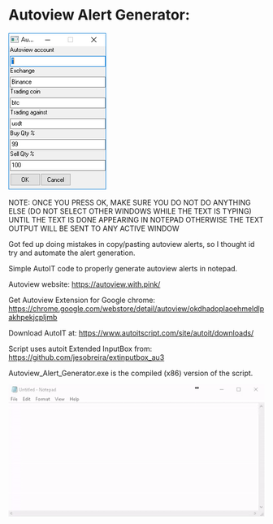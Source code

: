 # Autoview Alert Generator:

![2019-01-08_14-48-19](2019-01-08_14-48-19.jpg)

NOTE: ONCE YOU PRESS OK, MAKE SURE YOU DO NOT DO ANYTHING ELSE (DO NOT SELECT OTHER WINDOWS WHILE THE TEXT IS TYPING) UNTIL THE TEXT IS DONE APPEARING IN NOTEPAD OTHERWISE THE TEXT OUTPUT WILL BE SENT TO ANY ACTIVE WINDOW

Got fed up doing mistakes in copy/pasting autoview alerts, so I thought id try and automate the alert generation.

Simple AutoIT code to properly generate autoview alerts in notepad.

Autoview website: https://autoview.with.pink/

Get Autoview Extension for Google chrome: https://chrome.google.com/webstore/detail/autoview/okdhadoplaoehmeldlpakhpekjcpljmb

Download AutoIT at: https://www.autoitscript.com/site/autoit/downloads/

Script uses autoit Extended InputBox from: https://github.com/jesobreira/extinputbox_au3

Autoview_Alert_Generator.exe is the compiled (x86) version of the script.

![notepad](notepad.gif)
